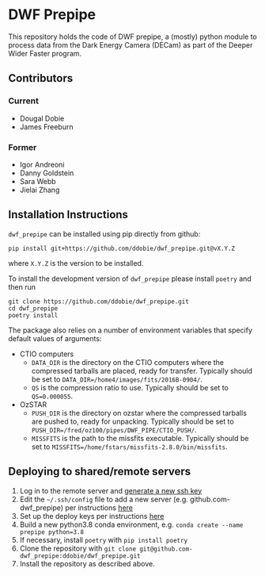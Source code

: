 # DWF Prepipe

This repository holds the code of DWF prepipe, a (mostly) python module to process data from the Dark Energy Camera (DECam) as part of the Deeper Wider Faster program.

## Contributors
### Current

* Dougal Dobie
* James Freeburn

### Former
* Igor Andreoni
* Danny Goldstein
* Sara Webb
* Jielai Zhang

## Installation Instructions
`dwf_prepipe` can be installed using pip directly from github:
```
pip install git+https://github.com/ddobie/dwf_prepipe.git@vX.Y.Z
```
where `X.Y.Z` is the version to be installed.

To install the development version of `dwf_prepipe` please install `poetry` and then run
```
git clone https://github.com/ddobie/dwf_prepipe.git
cd dwf_prepipe
poetry install
```

The package also relies on a number of environment variables that specify default values of arguments:
* CTIO computers
  * `DATA_DIR` is the directory on the CTIO computers where the compressed tarballs are placed, ready for transfer. Typically should be set to `DATA_DIR=/home4/images/fits/2016B-0904/`.
  * `QS` is the compression ratio to use. Typically should be set to `QS=0.000055`.
* OzSTAR
  * `PUSH_DIR` is the directory on ozstar where the compressed tarballs are pushed to, ready for unpacking. Typically should be set to `PUSH_DIR=/fred/oz100/pipes/DWF_PIPE/CTIO_PUSH/`.
  * `MISSFITS` is the path to the missfits executable. Typically should be set to `MISSFITS=/home/fstars/missfits-2.8.0/bin/missfits`.

## Deploying to shared/remote servers
1. Log in to the remote server and [generate a new ssh key](https://docs.github.com/en/authentication/connecting-to-github-with-ssh/generating-a-new-ssh-key-and-adding-it-to-the-ssh-agent#generating-a-new-ssh-key)
2. Edit the `~/.ssh/config` file to add a new server (e.g. github.com-dwf_prepipe) per instructions [here](https://docs.github.com/en/developers/overview/managing-deploy-keys#using-multiple-repositories-on-one-server)
3. Set up the deploy keys per instructions [here](https://docs.github.com/en/developers/overview/managing-deploy-keys#deploy-keys)
4. Build a new python3.8 conda environment, e.g. `conda create --name prepipe python=3.8`
5. If necessary, install `poetry` with `pip install poetry`
6. Clone the repository with `git clone git@github.com-dwf_prepipe:ddobie/dwf_prepipe.git`
7. Install the repository as described above.
